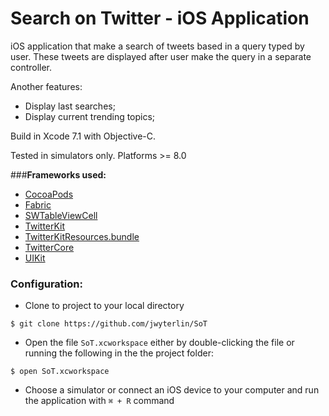# Search on Twitter - iOS Application

iOS application that make a search of tweets based in a query typed by user. These tweets are displayed after user make the query in a separate controller.

Another features:

- Display last searches;
- Display current trending topics;

Build in Xcode 7.1 with Objective-C.

Tested in simulators only. Platforms >= 8.0

###__Frameworks used:__

- [CocoaPods](https://cocoapods.org/)
- [Fabric](https://github.com/twitterdev/cannonball-ios/tree/master/Fabric.framework)
- [SWTableViewCell](https://github.com/CEWendel/SWTableViewCell)
- [TwitterKit](https://github.com/twitterdev/cannonball-ios/tree/master/TwitterKit.framework)
- [TwitterKitResources.bundle](https://github.com/twitterdev/cannonball-ios/tree/master/TwitterKit.framework/Versions/A/Resources/TwitterKitResources.bundle)
- [TwitterCore](https://github.com/twitterdev/cannonball-ios/tree/master/TwitterCore.framework)
- [UIKit](https://developer.apple.com/library/ios/documentation/UIKit/Reference/UIKit_Framework/)

### Configuration:

- Clone to project to your local directory
```
$ git clone https://github.com/jwyterlin/SoT
```
- Open the file `SoT.xcworkspace` either by double-clicking the file or running the following in the the project folder:

```
$ open SoT.xcworkspace
```
- Choose a simulator or connect an iOS device to your computer and run the application with  `⌘ + R` command
